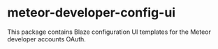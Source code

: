 # meteor-developer-config-ui

This package contains Blaze configuration UI templates for the Meteor developer accounts OAuth.
